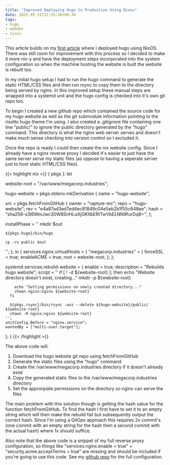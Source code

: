 ```yaml
---
title: "Improved Deploying Hugo to Production Using Nixos"
date: 2025-05-31T12:25:20+09:30
tags:
- hugo
- webdev
- nixos
---
```

This article builds on my [first article](https://megacorp.industries/posts/deploying-hugo-to-production-using-nixos/) where I deployed hugo using NixOS. There was still room for improvement with this process so I decided to make it more nix-y and have the deployment steps incorporated into the system configuration so when the machine hosting the website is built the website is rebuilt too.

In my initial hugo setup I had to run the hugo command to generate the static HTML/CSS files and then run rsync to copy them to the directory being served by nginx. In this improved setup these manual steps are wrapped into a systemd unit and the hugo config is checked into it's own git repo too.

To begin I created a new github repo which contained the source code for my hugo website as well as the git submodule information pointing to the risotto hugo theme I'm using. I also created a .gitignore file containing one line "public/" to ignore the public directory generated by the "hugo" command. This directory is what the nginx web server serves and doesn't make much sense checking into version control so I excluded it.

Once the repo is ready I could then create the nix website config. Since I already have a nginx reverse proxy I decided it's easier to just have the same server serve my static files (as oppose to having a seperate server just to host static HTML/CSS files).

{{< highlight nix >}}
{ pkgs }: let

website-root = "/var/www/megacorp.industries";

hugo-website = pkgs.stdenv.mkDerivation {
  name = "hugo-website";

  src = pkgs.fetchFromGitHub {
    owner = "rapture-mc";
    repo = "hugo-website";
    rev = "e4a87ad3ed7ed4ec81849c04e5eb2b1f55c648ee";
    hash = "sha256-s3l6WmJwc30W8SnHLuXjGKItbERtTwVbELNN9furDq8=";
  };

  installPhase = ''
    mkdir $out

    ${pkgs.hugo}/bin/hugo

    cp -rv public $out
  '';
};
in {
  services.nginx.virtualHosts = {
    "megacorp.industries" = {
      forceSSL = true;
      enableACME = true;
      root = website-root;
    };
  };

  systemd.services.rebuild-website = {
    enable = true;
    description = "Rebuilds hugo website";
    script = ''
      if [ ! -d ${website-root} ]; then
        echo "Website directory doesn't exist, creating..."
        mkdir -p ${website-root}

        echo "Setting permissions on newly created directory..."
        chown nginx:nginx ${website-root}
      fi

      ${pkgs.rsync}/bin/rsync -avz --delete ${hugo-website}/public/ ${website-root}
      chown -R nginx:nginx ${website-root}
    '';
    unitConfig.Before = "nginx.service";
    wantedBy = ["multi-user.target"];
  };
}
{{< /highlight >}}

The above code will:
1. Download the hugo website git repo using fetchFromGitHub
2. Generate the static files using the "hugo" command
3. Create the /var/www/megacorp.industries directory if it doesn't already exist 
4. Copy the generated static files to the /var/www/megacorp.industries directory
5. Set the approrpiate permissions on the directory so nginx can serve the files

The main problem with this solution though is getting the hash value for the function fetchFromGitHub. To find the hash I first have to set it to an empty string which will then make the rebuild fail but subsequently output the correct hash. Since I'm using a GitOps approach this requires 2x commit's (one commit with an empty string for the hash then a second commit with the actual hash) where 1x should suffice.

Also note that the above code is a snippet of my full reverse proxy configuration, so things like "services.nginx.enable = true" + "security.acme.acceptTerms = true" are missing and should be included if you're going to use this code. See my [github repo](https://github.com/rapture-mc/mgc-machines) for the full configuration.

